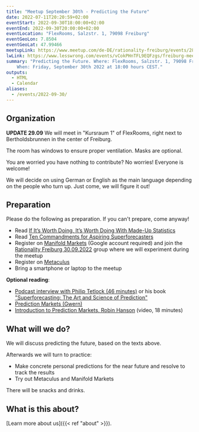 ```yaml
---
title: "Meetup September 30th - Predicting the Future"
date: 2022-07-11T20:20:59+02:00
eventStart: 2022-09-30T18:00:00+02:00
eventEnd: 2022-09-30T20:00:00+02:00
eventLocation: "FlexRooms, Salzstr. 1, 79098 Freiburg"
eventGeoLon: 7.8504
eventGeoLat: 47.99466
meetupLink: https://www.meetup.com/de-DE/rationality-freiburg/events/287145423/
lwLink: https://www.lesswrong.com/events/vCokPHnTFL9EQFzgs/freiburg-meetup-september-30th
summary: "Predicting the Future. Where: FlexRooms, Salzstr. 1, 79098 Freiburg.
    When: Friday, September 30th 2022 at 18:00 hours CEST."
outputs:
  - HTML
  - Calendar
aliases:
  - /events/2022-09-30/
---
```


## Organization

**UPDATE 29.09** We will meet in "Kursraum 1" of FlexRooms, right next to
Bertholdsbrunnen in the center of Freiburg.

The room has windows to ensure proper ventilation. Masks are optional.

You are worried you have nothing to contribute? No worries! Everyone is
welcome!

We will decide on using German or English as the main language depending on the
people who turn up. Just come, we will figure it out!


## Preparation

Please do the following as preparation. If you can't prepare, come anyway!

* Read [If It’s Worth Doing, It’s Worth Doing With Made-Up Statistics](https://slatestarcodex.com/2013/05/02/if-its-worth-doing-its-worth-doing-with-made-up-statistics/)
* Read [Ten Commandments for Aspiring Superforecasters](https://fs.blog/ten-commandments-for-superforecasters/)
* Register on [Manifold Markets](https://manifold.markets?referrer=Omar)
  (Google account required) and join the [Rationality Freiburg
  30.09.2022](https://manifold.markets/group/rationality-freiburg-30092022?referrer=Omar)
  group where we will experiment during the meetup
* Register on [Metaculus](https://www.metaculus.com/)
* Bring a smartphone or laptop to the meetup

**Optional reading**:

* [Podcast interview with Philip Tetlock (46 minutes)](https://fs.blog/knowledge-project-podcast/philip-tetlock/)
  or his book ["Superforecasting: The Art and Science of Prediction"](https://www.amazon.de/Superforecasting-Science-Prediction-Philip-Tetlock/dp/1847947158/)
* [Prediction Markets (Gwern)](https://www.gwern.net/Prediction-markets)
* [Introduction to Prediction Markets, Robin Hanson](https://www.youtube.com/watch?v=4yZKGbq1YmA) (video, 18 minutes)


## What will we do?

We will discuss predicting the future, based on the texts above.

Afterwards we will turn to practice:

* Make concrete personal predictions for the near future and resolve to track
  the results
* Try out Metaculus and Manifold Markets

There will be snacks and drinks.


## What is this about?

[Learn more about us]({{< ref "about" >}}).

